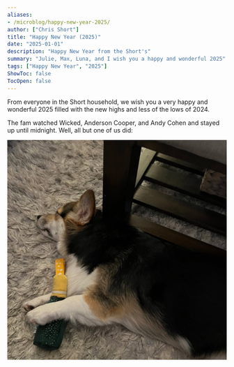 ```yaml
---
aliases:
- /microblog/happy-new-year-2025/
author: ["Chris Short"]
title: "Happy New Year (2025)"
date: "2025-01-01"
description: "Happy New Year from the Short's"
summary: "Julie, Max, Luna, and I wish you a happy and wonderful 2025"
tags: ["Happy New Year", "2025"]
ShowToc: false
TocOpen: false
---
```


From everyone in the Short household, we wish you a very happy and wonderful 2025 filled with the new highs and less of the lows of 2024.

The fam watched Wicked, Anderson Cooper, and Andy Cohen and stayed up until midnight. Well, all but one of us did:

![Luna, the two year old Pembroke Welsh Corgi, passed out between couch and ottoman holding her champagne bottle dog toy](Luna-NYE-2025.jpg)
